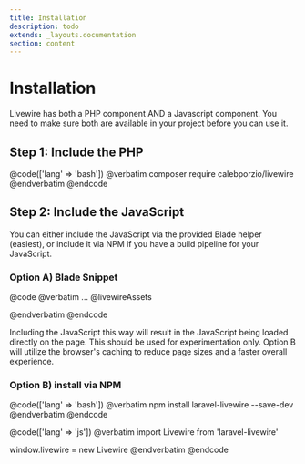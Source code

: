 ```yaml
---
title: Installation
description: todo
extends: _layouts.documentation
section: content
---
```


# Installation

Livewire has both a PHP component AND a Javascript component. You need to make sure both are available in your project before you can use it.

## Step 1: Include the PHP
@code(['lang' => 'bash'])
@verbatim
composer require calebporzio/livewire
@endverbatim
@endcode

## Step 2: Include the JavaScript
You can either include the JavaScript via the provided Blade helper (easiest), or include it via NPM if you have a build pipeline for your JavaScript.

### Option A) Blade Snippet

@code
@verbatim
    ...
    @livewireAssets
</body>
</html>
@endverbatim
@endcode

<div title="Warning"><div title="Warning__content">

Including the JavaScript this way will result in the JavaScript being loaded directly on the page. This should be used for experimentation only. Option B will utilize the browser's caching to reduce page sizes and a faster overall experience.
</div></div>

### Option B) install via NPM

@code(['lang' => 'bash'])
@verbatim
npm install laravel-livewire --save-dev
@endverbatim
@endcode

@code(['lang' => 'js'])
@verbatim
import Livewire from 'laravel-livewire'

window.livewire = new Livewire
@endverbatim
@endcode
